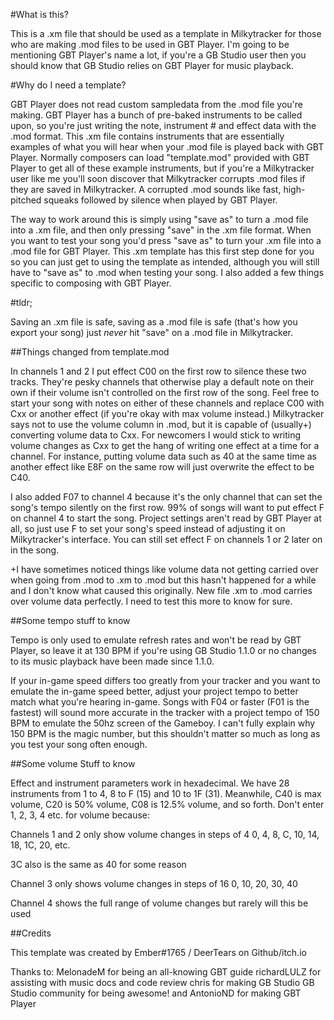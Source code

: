 #What is this?

This is a .xm file that should be used as a template in Milkytracker for those who are making .mod files to be used in GBT Player. I'm going to be mentioning GBT Player's name a lot, if you're a GB Studio user then you should know that GB Studio relies on GBT Player for music playback.

#Why do I need a template?

GBT Player does not read custom sampledata from the .mod file you're making. GBT Player has a bunch of pre-baked instruments to be called upon, so you're just writing the note, instrument # and effect data with the .mod format. This .xm file contains instruments that are essentially examples of what you will hear when your .mod file is played back with GBT Player. Normally composers can load "template.mod" provided with GBT Player to get all of these example instruments, but if you're a Milkytracker user like me you'll soon discover that Milkytracker corrupts .mod files if they are saved in Milkytracker. A corrupted .mod sounds like fast, high-pitched squeaks followed by silence when played by GBT Player.

The way to work around this is simply using "save as" to turn a .mod file into a .xm file, and then only pressing "save" in the .xm file format. When you want to test your song you'd press "save as" to turn your .xm file into a .mod file for GBT Player. This .xm template has this first step done for you so you can just get to using the template as intended, although you will still have to "save as" to .mod when testing your song. I also added a few things specific to composing with GBT Player.

#tldr;

Saving an .xm file is safe, saving as a .mod file is safe (that's how you export your song) just *never* hit "save" on a .mod file in Milkytracker.

##Things changed from template.mod

In channels 1 and 2 I put effect C00 on the first row to silence these two tracks. They're pesky channels that otherwise play a default note on their own if their volume isn't controlled on the first row of the song. Feel free to start your song with notes on either of these channels and replace C00 with Cxx or another effect (if you're okay with max volume instead.) Milkytracker says not to use the volume column in .mod, but it is capable of (usually+) converting volume data to Cxx. For newcomers I would stick to writing volume changes as Cxx to get the hang of writing one effect at a time for a channel. For instance, putting volume data such as 40 at the same time as another effect like E8F on the same row will just overwrite the effect to be C40.

I also added F07 to channel 4 because it's the only channel that can set the song's tempo silently on the first row. 99% of songs will want to put effect F on channel 4 to start the song. Project settings aren't read by GBT Player at all, so just use F to set your song's speed instead of adjusting it on Milkytracker's interface. You can still set effect F on channels 1 or 2 later on in the song.

+I have sometimes noticed things like volume data not getting carried over when going from .mod to .xm to .mod but this hasn't happened for a while and I don't know what caused this originally. New file .xm to .mod carries over volume data perfectly. I need to test this more to know for sure.

##Some tempo stuff to know

Tempo is only used to emulate refresh rates and won't be read by GBT Player, so leave it at 130 BPM if you're using GB Studio 1.1.0 or no changes to its music playback have been made since 1.1.0.

If your in-game speed differs too greatly from your tracker and you want to emulate the in-game speed better, adjust your project tempo to better match what you're hearing in-game. Songs with F04 or faster (F01 is the fastest) will sound more accurate in the tracker with a project tempo of 150 BPM to emulate the 50hz screen of the Gameboy. I can't fully explain why 150 BPM is the magic number, but this shouldn't matter so much as long as you test your song often enough.

##Some volume Stuff to know

Effect and instrument parameters work in hexadecimal. We have 28 instruments from 1 to 4, 8 to F (15) and 10 to 1F (31). Meanwhile, C40 is max volume, C20 is 50% volume, C08 is 12.5% volume, and so forth. Don't enter 1, 2, 3, 4 etc. for volume because:

Channels 1 and 2 only show volume changes in steps of 4
0, 4, 8, C, 10, 14, 18, 1C, 20, etc.

3C also is the same as 40 for some reason

Channel 3 only shows volume changes in steps of 16
0, 10, 20, 30, 40

Channel 4 shows the full range of volume changes but rarely will this be used

##Credits

This template was created by Ember#1765 / DeerTears on Github/itch.io

Thanks to:
MelonadeM for being an all-knowing GBT guide
richardLULZ for assisting with music docs and code review
chris for making GB Studio
GB Studio community for being awesome!
and AntonioND for making GBT Player

